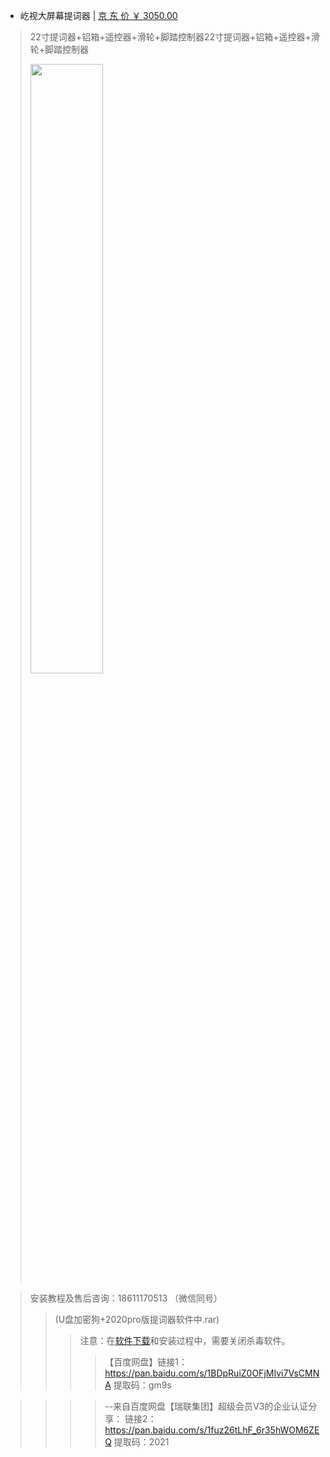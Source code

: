 - 屹视大屏幕提词器 | [京 东 价 ￥ 3050.00](https://item.jd.com/10030131096286.html) 

> 22寸提词器+铝箱+遥控器+滑轮+脚踏控制器22寸提词器+铝箱+遥控器+滑轮+脚踏控制器
> 
> <img src="https://reliancehk.github.io/bak/屹视提词器/jd.jpg" height="50%" width="50%" />

> 安装教程及售后咨询：18611170513 （微信同号）
>> (U盘加密狗+2020pro版提词器软件中.rar) 
>>> 注意：在[软件](https://github.com/RelianceHK/RelianceHK.github.io/blob/master/bak/%E5%B1%B9%E8%A7%86%E6%8F%90%E8%AF%8D%E5%99%A8/2020pro%E7%89%88%E6%8F%90%E8%AF%8D%E5%99%A8%E8%BD%AF%E4%BB%B6%E4%B8%AD.rar)[下载](https://raw.githubusercontent.com/RelianceHK/RelianceHK.github.io/master/bak/%E5%B1%B9%E8%A7%86%E6%8F%90%E8%AF%8D%E5%99%A8/2020pro%E7%89%88%E6%8F%90%E8%AF%8D%E5%99%A8%E8%BD%AF%E4%BB%B6%E4%B8%AD.rar)和安装过程中，需要关闭杀毒软件。
>>>> 【百度网盘】链接1：https://pan.baidu.com/s/1BDpRuiZ0OFjMIvi7VsCMNA  提取码：gm9s

>>>> --来自百度网盘【瑞联集团】超级会员V3的企业认证分享：
>>>> 链接2：https://pan.baidu.com/s/1fuz26tLhF_6r35hWOM6ZEQ  提取码：2021 



